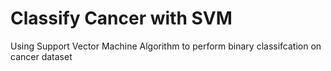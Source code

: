 # Classify Cancer with SVM
Using Support Vector Machine Algorithm to perform binary classifcation on cancer dataset
